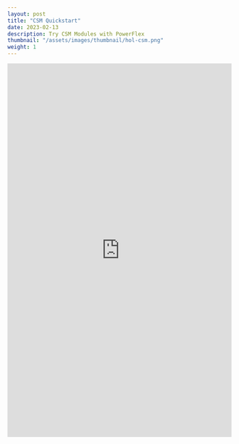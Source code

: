 ```yaml
---
layout: post
title: "CSM Quickstart"
date: 2023-02-13
description: Try CSM Modules with PowerFlex
thumbnail: "/assets/images/thumbnail/hol-csm.png"
weight: 1
---
```



<iframe width="100%" height="840" sandbox="allow-forms allow-modals allow-popups allow-same-origin allow-scripts" src="https://play.instruqt.com/embed/dell/tracks/csm-quickstart?token=em_hdpeUhrpwfrkPUoo" style="border: 0;"></iframe>
